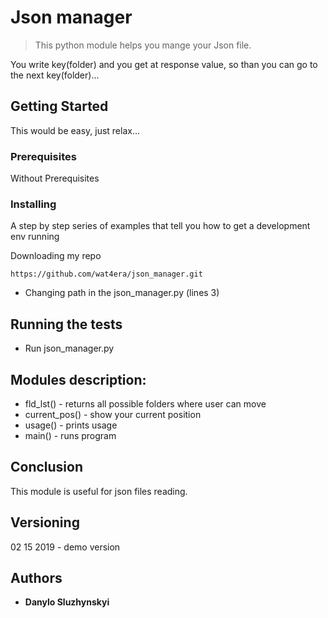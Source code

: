 # Json manager

> This python module helps you mange your Json file.

You write key(folder) and you get at response value, so than you can go to the next key(folder)...


## Getting Started

This would be easy, just relax...

### Prerequisites

Without Prerequisites

### Installing

A step by step series of examples that tell you how to get a development env running

Downloading my repo

```
https://github.com/wat4era/json_manager.git
```
* Changing path in the json_manager.py (lines 3) 


## Running the tests
* Run json_manager.py 

## Modules description:
* fld_lst() - returns all possible folders where user can move
* current_pos() - show your current position
* usage() - prints usage
* main() - runs program
## Conclusion

This module is useful for json files reading. 

## Versioning
02 15 2019 - demo version

## Authors

* **Danylo Sluzhynskyi** 

